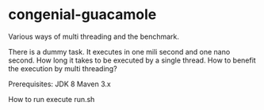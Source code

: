# congenial-guacamole
Various ways of multi threading and the benchmark.

There is a dummy task. It executes in one mili second and one nano second.
How long it takes to be executed by a single thread. How to benefit the execution by multi threading?


Prerequisites:
JDK 8
Maven 3.x


How to run
execute run.sh
